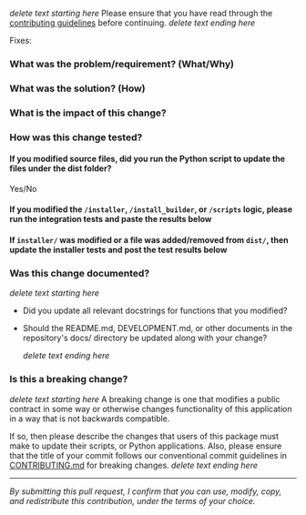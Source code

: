 _delete text starting here_
Please ensure that you have read through the [contributing guidelines](https://github.com/aws-deadline/deadline-cloud-for-after-effects/blob/mainline/CONTRIBUTING.md#contributing-via-pull-requests) before continuing.
_delete text ending here_

Fixes: _<insert link to GitHub issue here>_

### What was the problem/requirement? (What/Why)

### What was the solution? (How)

### What is the impact of this change?

### How was this change tested?

#### If you modified source files, did you run the Python script to update the files under the dist folder?
Yes/No

#### If you modified the `/installer`, `/install_builder`, or `/scripts` logic, please run the integration tests and paste the results below

#### If `installer/` was modified or a file was added/removed from `dist/`, then update the installer tests and post the test results below

### Was this change documented?

_delete text starting here_

- Did you update all relevant docstrings for functions that you modified?
- Should the README.md, DEVELOPMENT.md, or other documents in the repository's docs/ directory be updated along with your change?

  _delete text ending here_

### Is this a breaking change?

_delete text starting here_
A breaking change is one that modifies a public contract in some way or otherwise changes functionality of this application in a way
that is not backwards compatible.

If so, then please describe the changes that users of this package must make to update their scripts, or Python applications. Also,
please ensure that the title of your commit follows our conventional commit guidelines in
[CONTRIBUTING.md](https://github.com/aws-deadline/deadline-cloud-for-after-effects/blob/mainline/CONTRIBUTING.md#conventional-commits) for breaking changes.
_delete text ending here_

---

_By submitting this pull request, I confirm that you can use, modify, copy, and redistribute this contribution, under the terms of your choice._
